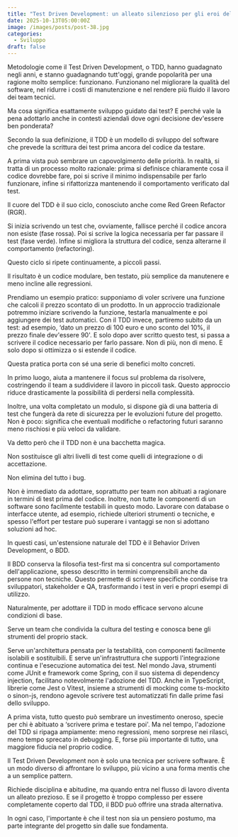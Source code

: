 ```yaml
---
title: "Test Driven Development: un alleato silenzioso per gli eroi del software"
date: 2025-10-13T05:00:00Z
image: /images/posts/post-38.jpg
categories:
  - Sviluppo
draft: false
---
```


Metodologie come il Test Driven Development, o TDD, hanno guadagnato negli anni, e stanno guadagnando tutt'oggi, grande popolarità per una ragione molto semplice: funzionano. Funzionano nel migliorare la qualità del software, nel ridurre i costi di manutenzione e nel rendere più fluido il lavoro dei team tecnici.

Ma cosa significa esattamente sviluppo guidato dai test? E perché vale la pena adottarlo anche in contesti aziendali dove ogni decisione dev'essere ben ponderata?

Secondo la sua definizione, il TDD è un modello di sviluppo del software che prevede la scrittura dei test prima ancora del codice da testare.

A prima vista può sembrare un capovolgimento delle priorità. In realtà, si tratta di un processo molto razionale: prima si definisce chiaramente cosa il codice dovrebbe fare, poi si scrive il minimo indispensabile per farlo funzionare, infine si rifattorizza mantenendo il comportamento verificato dal test.

Il cuore del TDD è il suo ciclo, conosciuto anche come Red Green Refactor (RGR).

Si inizia scrivendo un test che, ovviamente, fallisce perché il codice ancora non esiste (fase rossa). Poi si scrive la logica necessaria per far passare il test (fase verde). Infine si migliora la struttura del codice, senza alterarne il comportamento (refactoring).

Questo ciclo si ripete continuamente, a piccoli passi.

Il risultato è un codice modulare, ben testato, più semplice da manutenere e meno incline alle regressioni.

Prendiamo un esempio pratico: supponiamo di voler scrivere una funzione che calcoli il prezzo scontato di un prodotto. In un approccio tradizionale potremmo iniziare scrivendo la funzione, testarla manualmente e poi aggiungere dei test automatici. Con il TDD invece, partiremo subito da un test: ad esempio, ‘dato un prezzo di 100 euro e uno sconto del 10%, il prezzo finale dev'essere 90'. E solo dopo aver scritto questo test, si passa a scrivere il codice necessario per farlo passare. Non di più, non di meno. E solo dopo si ottimizza o si estende il codice.

Questa pratica porta con sé una serie di benefici molto concreti.

In primo luogo, aiuta a mantenere il focus sul problema da risolvere, costringendo il team a suddividere il lavoro in piccoli task. Questo approccio riduce drasticamente la possibilità di perdersi nella complessità.

Inoltre, una volta completato un modulo, si dispone già di una batteria di test che fungerà da rete di sicurezza per le evoluzioni future del progetto. Non è poco: significa che eventuali modifiche o refactoring futuri saranno meno rischiosi e più veloci da validare.

Va detto però che il TDD non è una bacchetta magica.

Non sostituisce gli altri livelli di test come quelli di integrazione o di accettazione.

Non elimina del tutto i bug.

Non è immediato da adottare, soprattutto per team non abituati a ragionare in termini di test prima del codice. Inoltre, non tutte le componenti di un software sono facilmente testabili in questo modo. Lavorare con database o interfacce utente, ad esempio, richiede ulteriori strumenti o tecniche, e spesso l'effort per testare può superare i vantaggi se non si adottano soluzioni ad hoc.

In questi casi, un'estensione naturale del TDD è il Behavior Driven Development, o BDD.

Il BDD conserva la filosofia test-first ma si concentra sul comportamento dell'applicazione, spesso descritto in termini comprensibili anche da persone non tecniche. Questo permette di scrivere specifiche condivise tra sviluppatori, stakeholder e QA, trasformando i test in veri e propri esempi di utilizzo.

Naturalmente, per adottare il TDD in modo efficace servono alcune condizioni di base.

Serve un team che condivida la cultura del testing e conosca bene gli strumenti del proprio stack.

Serve un'architettura pensata per la testabilità, con componenti facilmente isolabili e sostituibili. E serve un'infrastruttura che supporti l'integrazione continua e l'esecuzione automatica dei test. Nel mondo Java, strumenti come JUnit e framework come Spring, con il suo sistema di dependency injection, facilitano notevolmente l'adozione del TDD. Anche in TypeScript, librerie come Jest o Vitest, insieme a strumenti di mocking come ts-mockito o sinon-js, rendono agevole scrivere test automatizzati fin dalle prime fasi dello sviluppo.

A prima vista, tutto questo può sembrare un investimento oneroso, specie per chi è abituato a ‘scrivere prima e testare poi'. Ma nel tempo, l'adozione del TDD si ripaga ampiamente: meno regressioni, meno sorprese nei rilasci, meno tempo sprecato in debugging. E, forse più importante di tutto, una maggiore fiducia nel proprio codice.

Il Test Driven Development non è solo una tecnica per scrivere software. È un modo diverso di affrontare lo sviluppo, più vicino a una forma mentis che a un semplice pattern.

Richiede disciplina e abitudine, ma quando entra nel flusso di lavoro diventa un alleato prezioso. E se il progetto è troppo complesso per essere completamente coperto dal TDD, il BDD può offrire una strada alternativa.

In ogni caso, l'importante è che il test non sia un pensiero postumo, ma parte integrante del progetto sin dalle sue fondamenta.
